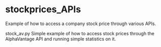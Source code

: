 # stockprices_APIs
Example of how to access a company stock price through various APIs.

stock_av.py
Simple example of how to access stock prices through the AlphaVantage API and running simple statistics on it.
